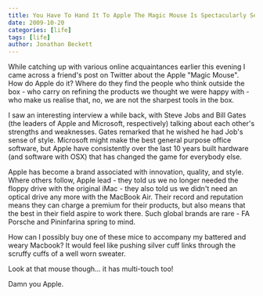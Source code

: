 ```yaml
---
title: You Have To Hand It To Apple The Magic Mouse Is Spectacularly Sexy
date: 2009-10-20
categories: [life]
tags: [life]
author: Jonathan Beckett
---
```


While catching up with various online acquaintances earlier this evening I came across a friend's post on Twitter about the Apple "Magic Mouse". How do Apple do it? Where do they find the people who think outside the box - who carry on refining the products we thought we were happy with - who make us realise that, no, we are not the sharpest tools in the box.

I saw an interesting interview a while back, with Steve Jobs and Bill Gates (the leaders of Apple and Microsoft, respectively) talking about each other's strengths and weaknesses. Gates remarked that he wished he had Job's sense of style. Microsoft might make the best general purpose office software, but Apple have consistently over the last 10 years built hardware (and software with OSX) that has changed the game for everybody else.

Apple has become a brand associated with innovation, quality, and style. Where others follow, Apple lead - they told us we no longer needed the floppy drive with the original iMac - they also told us we didn't need an optical drive any more with the MacBook Air. Their record and reputation means they can charge a premium for their products, but also means that the best in their field aspire to work there. Such global brands are rare - FA Porsche and Pininfarina spring to mind.

How can I possibly buy one of these mice to accompany my battered and weary Macbook? It would feel like pushing silver cuff links through the scruffy cuffs of a well worn sweater.

Look at that mouse though... it has multi-touch too!

Damn you Apple.
